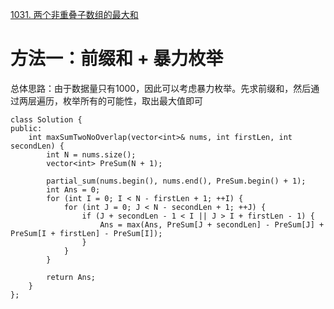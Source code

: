 [1031. 两个非重叠子数组的最大和](https://leetcode.cn/problems/maximum-sum-of-two-non-overlapping-subarrays/description/)

# 方法一：前缀和 + 暴力枚举
总体思路：由于数据量只有1000，因此可以考虑暴力枚举。先求前缀和，然后通过两层遍历，枚举所有的可能性，取出最大值即可
```
class Solution {
public:
    int maxSumTwoNoOverlap(vector<int>& nums, int firstLen, int secondLen) {
        int N = nums.size();
        vector<int> PreSum(N + 1);

        partial_sum(nums.begin(), nums.end(), PreSum.begin() + 1);
        int Ans = 0;
        for (int I = 0; I < N - firstLen + 1; ++I) {
            for (int J = 0; J < N - secondLen + 1; ++J) {
                if (J + secondLen - 1 < I || J > I + firstLen - 1) {
                    Ans = max(Ans, PreSum[J + secondLen] - PreSum[J] + PreSum[I + firstLen] - PreSum[I]);
                }
            }
        }

        return Ans;
    }
};
```
